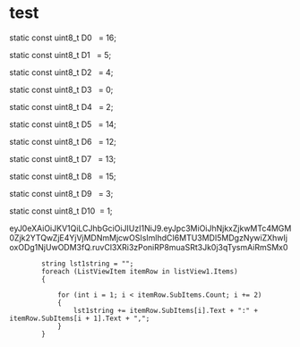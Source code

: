 # test



static const uint8_t D0   = 16;

static const uint8_t D1   = 5;

static const uint8_t D2   = 4;

static const uint8_t D3   = 0;

static const uint8_t D4   = 2;

static const uint8_t D5   = 14;

static const uint8_t D6   = 12;

static const uint8_t D7   = 13;

static const uint8_t D8   = 15;

static const uint8_t D9   = 3;

static const uint8_t D10  = 1;



eyJ0eXAiOiJKV1QiLCJhbGciOiJIUzI1NiJ9.eyJpc3MiOiJhNjkxZjkwMTc4MGM0Zjk2YTQwZjE4YjVjMDNmMjcwOSIsImlhdCI6MTU3MDI5MDgzNywiZXhwIjoxODg1NjUwODM3fQ.ruvCl3XRi3zPoniRP8muaSRt3Jk0j3qTysmAiRmSMx0


            string lst1string = "";
            foreach (ListViewItem itemRow in listView1.Items)
            {

                for (int i = 1; i < itemRow.SubItems.Count; i += 2)
                {
                    lst1string += itemRow.SubItems[i].Text + ":" + itemRow.SubItems[i + 1].Text + ",";
                }
            }
